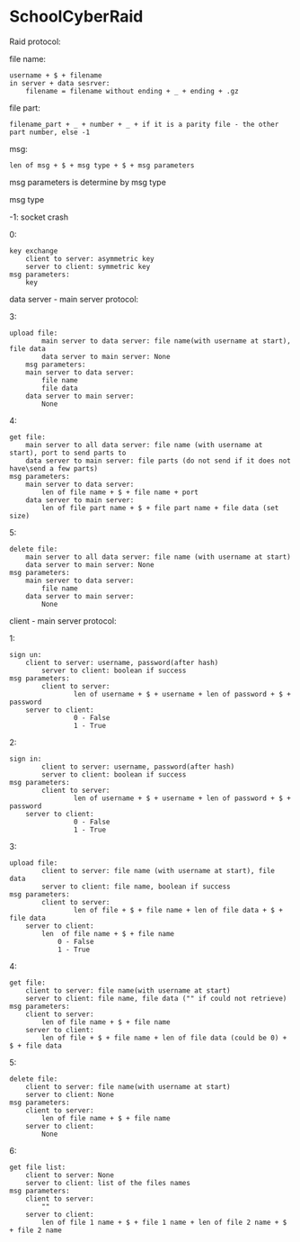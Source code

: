 # SchoolCyberRaid
Raid protocol:

file name: 
	
	username + $ + filename
	in server + data sesrver:
		filename = filename without ending + _ + ending + .gz
	
file part:
	
	filename_part + _ + number + _ + if it is a parity file - the other part number, else -1
	
msg:

	len of msg + $ + msg type + $ + msg parameters

msg parameters is determine by msg type

msg type

-1: 
	socket crash

0:  

	key exchange
		client to server: asymmetric key
		server to client: symmetric key
	msg parameters:
		key

data server - main server protocol:

3: 

	upload file:
    		main server to data server: file name(with username at start), file data
    		data server to main server: None
    	msg parameters:
		main server to data server:
			file name
			file data
		data server to main server:
			None
			
4:

	get file:
		main server to all data server: file name (with username at start), port to send parts to
		data server to main server: file parts (do not send if it does not have\send a few parts)
	msg parameters:
		main server to data server:
			len of file name + $ + file name + port
		data server to main server:
			len of file part name + $ + file part name + file data (set size)

5:

	delete file:
		main server to all data server: file name (with username at start)
		data server to main server: None
	msg parameters:
		main server to data server:
			file name
		data server to main server:
			None

client - main server protocol:
        
1:

	sign un:
		client to server: username, password(after hash)
        	server to client: boolean if success
	msg parameters:
        	client to server: 
            		len of username + $ + username + len of password + $ + password
		server to client:
            		0 - False
            		1 - True
			
2:

	sign in:
        	client to server: username, password(after hash)
        	server to client: boolean if success
	msg parameters:
        	client to server: 
            		len of username + $ + username + len of password + $ + password
		server to client:
            		0 - False
            		1 - True
3:

	upload file:
        	client to server: file name (with username at start), file data
        	server to client: file name, boolean if success
	msg parameters:
        	client to server:
            		len of file + $ + file name + len of file data + $ + file data
		server to client:
			len  of file name + $ + file name
        		0 - False
         		1 - True
			
4:

	get file:
		client to server: file name(with username at start)
		server to client: file name, file data ("" if could not retrieve)
	msg parameters:
		client to server:
			len of file name + $ + file name
		server to client:
			len of file + $ + file name + len of file data (could be 0) + $ + file data

5:

	delete file:
		client to server: file name(with username at start)
		server to client: None
	msg parameters:
		client to server:
			len of file name + $ + file name
		server to client:
			None

6:

	get file list:
		client to server: None
		server to client: list of the files names
	msg parameters:
		client to server:
			""
		server to client:
			len of file 1 name + $ + file 1 name + len of file 2 name + $ + file 2 name
			

